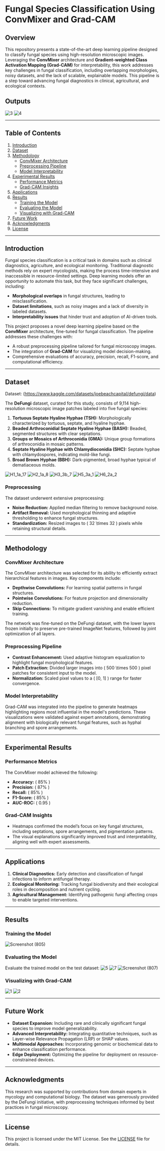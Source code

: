 # **Fungal Species Classification Using ConvMixer and Grad-CAM**

## **Overview**
This repository presents a state-of-the-art deep learning pipeline designed to classify fungal species using high-resolution microscopic images. Leveraging the **ConvMixer** architecture and **Gradient-weighted Class Activation Mapping (Grad-CAM)** for interpretability, this work addresses key challenges in fungal classification, including overlapping morphologies, noisy datasets, and the lack of scalable, explainable models. This pipeline is a step toward advancing fungal diagnostics in clinical, agricultural, and ecological contexts.

## **Outputs**
![3](https://github.com/user-attachments/assets/12419343-8042-4c11-be4f-f24e307c10fe)
![4](https://github.com/user-attachments/assets/357e27ca-9722-4951-95fe-1342b0c89841)


---

## **Table of Contents**
1. [Introduction](#introduction)
2. [Dataset](#dataset)
3. [Methodology](#methodology)
    - [ConvMixer Architecture](#convmixer-architecture)
    - [Preprocessing Pipeline](#preprocessing-pipeline)
    - [Model Interpretability](#model-interpretability)
4. [Experimental Results](#experimental-results)
    - [Performance Metrics](#performance-metrics)
    - [Grad-CAM Insights](#grad-cam-insights)
5. [Applications](#applications)
6. [Results](#results)
    - [Training the Model](#training-the-model)
    - [Evaluating the Model](#evaluating-the-model)
    - [Visualizing with Grad-CAM](#visualizing-with-grad-cam)
7. [Future Work](#future-work)
8. [Acknowledgments](#acknowledgments)
9. [License](#license)

---

## **Introduction**
Fungal species classification is a critical task in domains such as clinical diagnostics, agriculture, and ecological monitoring. Traditional diagnostic methods rely on expert mycologists, making the process time-intensive and inaccessible in resource-limited settings. Deep learning models offer an opportunity to automate this task, but they face significant challenges, including:
- **Morphological overlaps** in fungal structures, leading to misclassification.
- **Dataset limitations**, such as noisy images and a lack of diversity in labeled datasets.
- **Interpretability issues** that hinder trust and adoption of AI-driven tools.

This project proposes a novel deep learning pipeline based on the **ConvMixer** architecture, fine-tuned for fungal classification. The pipeline addresses these challenges with:
- A robust preprocessing pipeline tailored for fungal microscopy images.
- The integration of **Grad-CAM** for visualizing model decision-making.
- Comprehensive evaluations of accuracy, precision, recall, F1-score, and computational efficiency.

---

## **Dataset** 
Dataset: (https://www.kaggle.com/datasets/joebeachcapital/defungi/data)

The **DeFungi** dataset, curated for this study, consists of 9,114 high-resolution microscopic image patches labeled into five fungal species:
1. **Tortuous Septate Hyaline Hyphae (TSH):** Morphologically characterized by tortuous, septate, and hyaline hyphae.
2. **Beaded Arthroconidial Septate Hyaline Hyphae (BASH):** Beaded, segmented structures with clear septations.
3. **Groups or Mosaics of Arthroconidia (GMA):** Unique group formations of arthroconidia in mosaic patterns.
4. **Septate Hyaline Hyphae with Chlamydioconidia (SHC):** Septate hyphae with chlamydospores, indicating mold-like fungi.
5. **Broad Brown Hyphae (BBH):** Dark-pigmented, broad hyphae typical of dematiaceous molds.

![H1_1a_17](https://github.com/user-attachments/assets/35de3d71-7a55-4bb8-ad27-e27bd4e79a17)
![H2_1a_8](https://github.com/user-attachments/assets/13e12614-164e-40c3-9c06-b4560dd0668a)
![H3_3b_7](https://github.com/user-attachments/assets/94ebf6d0-0e28-4011-8aa8-6ed0e5042529)
![H5_3a_1](https://github.com/user-attachments/assets/04f2e89c-7704-4263-9193-ca964d0fa653)
![H6_2a_2](https://github.com/user-attachments/assets/740c5f35-c63f-4105-ada0-420df124da8c)


### **Preprocessing**
The dataset underwent extensive preprocessing:
- **Noise Reduction:** Applied median filtering to remove background noise.
- **Artifact Removal:** Used morphological thinning and adaptive thresholding to enhance fungal structures.
- **Standardization:** Resized images to \( 32 \times 32 \) pixels while retaining structural details.

---

## **Methodology**
### **ConvMixer Architecture**
The ConvMixer architecture was selected for its ability to efficiently extract hierarchical features in images. Key components include:
- **Depthwise Convolutions:** For learning spatial patterns in fungal structures.
- **Pointwise Convolutions:** For feature projection and dimensionality reduction.
- **Skip Connections:** To mitigate gradient vanishing and enable efficient training.

The network was fine-tuned on the DeFungi dataset, with the lower layers frozen initially to preserve pre-trained ImageNet features, followed by joint optimization of all layers.

### **Preprocessing Pipeline**
- **Contrast Enhancement:** Used adaptive histogram equalization to highlight fungal morphological features.
- **Patch Extraction:** Divided larger images into \( 500 \times 500 \) pixel patches for consistent input to the model.
- **Normalization:** Scaled pixel values to a \( [0, 1] \) range for faster convergence.

### **Model Interpretability**
Grad-CAM was integrated into the pipeline to generate heatmaps highlighting regions most influential in the model's predictions. These visualizations were validated against expert annotations, demonstrating alignment with biologically relevant fungal features, such as hyphal branching and spore arrangements.

---

## **Experimental Results**
### **Performance Metrics**
The ConvMixer model achieved the following:
- **Accuracy:** \( 85\% \)
- **Precision:** \( 87\% \)
- **Recall:** \( 85\% \)
- **F1-Score:** \( 85\% \)
- **AUC-ROC:** \( 0.95 \)

### **Grad-CAM Insights**
- Heatmaps confirmed the model’s focus on key fungal structures, including septations, spore arrangements, and pigmentation patterns.
- The visual explanations significantly improved trust and interpretability, aligning well with expert assessments.

---

## **Applications**
1. **Clinical Diagnostics:** Early detection and classification of fungal infections to inform antifungal therapy.
2. **Ecological Monitoring:** Tracking fungal biodiversity and their ecological roles in decomposition and nutrient cycling.
3. **Agricultural Management:** Identifying pathogenic fungi affecting crops to enable targeted interventions.

---


## **Results**
### **Training the Model**
![Screenshot (805)](https://github.com/user-attachments/assets/058c27fd-780c-47fc-8506-355e08863f5c)


### **Evaluating the Model**
Evaluate the trained model on the test dataset:
![5](https://github.com/user-attachments/assets/4c07b3fa-d80b-4269-b873-263c93896397)
![7](https://github.com/user-attachments/assets/891758d4-ef30-4d4b-9ece-12eb335c985e)
![Screenshot (807)](https://github.com/user-attachments/assets/b65fdd8c-d6cd-48c0-9725-0fddb2417e0e)


### **Visualizing with Grad-CAM**
![1](https://github.com/user-attachments/assets/df2d29a9-7c6e-4dd5-8fef-593167e39bd4)
![2](https://github.com/user-attachments/assets/84ae441b-6b0b-40eb-8bd9-3ed4a216e25c)



---

## **Future Work**
- **Dataset Expansion:** Including rare and clinically significant fungal species to improve model generalizability.
- **Advanced Interpretability:** Integrating quantitative techniques, such as Layer-wise Relevance Propagation (LRP) or SHAP values.
- **Multimodal Approaches:** Incorporating genomic or biochemical data to enhance classification performance.
- **Edge Deployment:** Optimizing the pipeline for deployment on resource-constrained devices.

---

## **Acknowledgments**
This research was supported by contributions from domain experts in mycology and computational biology. The dataset was generously provided by the DeFungi initiative, with preprocessing techniques informed by best practices in fungal microscopy.

---

## **License**
This project is licensed under the MIT License. See the [LICENSE](LICENSE) file for details.

